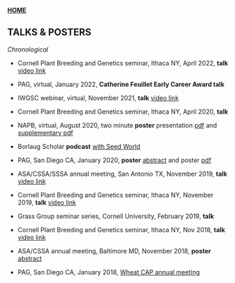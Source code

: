 **<span style="color: grey;"> [HOME](./index.md) </span>**

## TALKS & POSTERS

*Chronological* 

* Cornell Plant Breeding and Genetics seminar, Ithaca NY, April 2022, **talk** [video link](https://www.youtube.com/watch?v=6gff9-6U1Ic&t=2185s)  

* PAG, virtual, January 2022, **Catherine Feuillet Early Career Award talk**  

* IWGSC webinar, virtual, November 2021, **talk** [video link](https://www.youtube.com/watch?v=hVs3yjdF80Q&t=3s)  

* Cornell Plant Breeding and Genetics seminar, Ithaca NY, April 2020, **talk**

* NAPB, virtual, August 2020, two minute **poster** presentation [pdf](./Taagen_NAPB_poster.pdf) and [supplementary pdf](./Taagen_NAPB_poster_longform.pdf)

* Borlaug Scholar **podcast** [with Seed World](https://seedworld.com/enter-the-world-of-wheat-with-4-napb-borlaug-scholars/)

* PAG, San Diego CA, January 2020, **poster** [abstract](https://plan.core-apps.com/pag_2020/abstract/c36ea450c35dad0021dfc0a90dfe64c9) and poster [pdf](./PAG20poster_corrected_Taagen.pdf)   

* ASA/CSSA/SSSA annual meeting, San Antonio TX, November 2019, **talk** [video link](https://scisoc.confex.com/scisoc/2019am/videogateway.cgi/id/37156?recordingid=37156)  

* Cornell Plant Breeding and Genetics seminar, Ithaca NY, November 2019, **talk** [video link](https://www.youtube.com/watch?v=6L21PvXzRYY&feature=youtu.be)  

* Grass Group seminar series, Cornell University, February 2019, **talk**

* Cornell Plant Breeding and Genetics seminar, Ithaca NY, Nov 2018, **talk** [video link](https://www.youtube.com/watch?v=Nm9feWGV2kY&feature=youtu.be)                 

* ASA/CSSA annual meeting, Baltimore MD, November 2018, **poster** [abstract](https://scisoc.confex.com/scisoc/2018am/meetingapp.cgi/Paper/113895)   

* PAG, San Diego CA, January 2018, [Wheat CAP annual meeting](https://www.triticeaecap.org/seed-size-qtl-cloning-at-cornell-university/)
